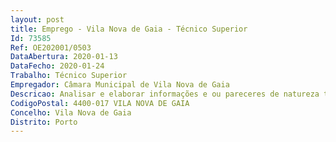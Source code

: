 ```yaml
--- 
layout: post
title: Emprego - Vila Nova de Gaia - Técnico Superior
Id: 73585
Ref: OE202001/0503
DataAbertura: 2020-01-13
DataFecho: 2020-01-24
Trabalho: Técnico Superior
Empregador: Câmara Municipal de Vila Nova de Gaia
Descricao: Analisar e elaborar informações e ou pareceres de natureza técnica, de forma a preparar a tomada de decisão, no que respeita às seguintes áreas  geometria de traçado de vias de comunicação rodoviárias  caraterísticas estruturais de pavimentos rodoviários  controlo e gestão de tráfego rodoviário e segurança rodoviária.   Elaborar projetos de novos arruamentos, definindo o seu traçado longitudinal, dimensionamento do seu perfil transversal e coordenação dos restantes projetos de especialidade.  Elaborar projetos de reabilitação de estradas, adotando soluções construtivas inovadoras e técnicas de reabilitação, conservação e gestão de infraestruturas     Elaborar projetos geotécnicos adequado às vias de comunicação   Elaborar projetos de estabilidade de obras de contenção associadas às vias de comunicação   Elaborar projetos de drenagem de águas pluviais em vias de comunicação   Elaborar estudos, projetos e desenvolvimento de atividades conducentes à definição e concretização das políticas do município na área da construção e reabilitação de vias municipais   Coordenar e compatibilizar os diferentes projetos de especialidade num projeto de vias de comunicação   Estimar custos de construção e de manutenção de vias municipais   Preparar e acompanhar procedimentos de contratação pública    Acompanhar, coordenar e compatibilizar projetos elaborados por entidades externas ao Município na área das vias de comunicação.
CodigoPostal: 4400-017 VILA NOVA DE GAIA
Concelho: Vila Nova de Gaia
Distrito: Porto
--- 
```

